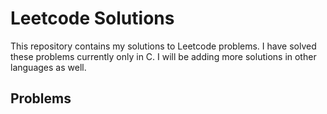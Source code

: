 # Leetcode Solutions

This repository contains my solutions to Leetcode problems. I have solved these problems currently only in C. I will be adding more solutions in other languages as well.

## Problems
